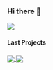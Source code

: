 ### Hi there 👋

<div><img align="center" src="https://github-readme-stats.vercel.app/api/top-langs/?username=vittoriobusatta&layout=compact&theme=dark&hide_border=true" /></div>

#### Last Projects

<a href="https://github.com/vittoriobusatta/Galleria-Challenge">
  <img align="center" src="https://github-readme-stats.vercel.app/api/pin/?username=vittoriobusatta&repo=Galleria-Challenge&theme=dark" />
</a>
<a href="https://github.com/vittoriobusatta/Portfolio-V1">
  <img align="center" src="https://github-readme-stats.vercel.app/api/pin/?username=vittoriobusatta&repo=Portfolio-V1&theme=dark" />
</a>

